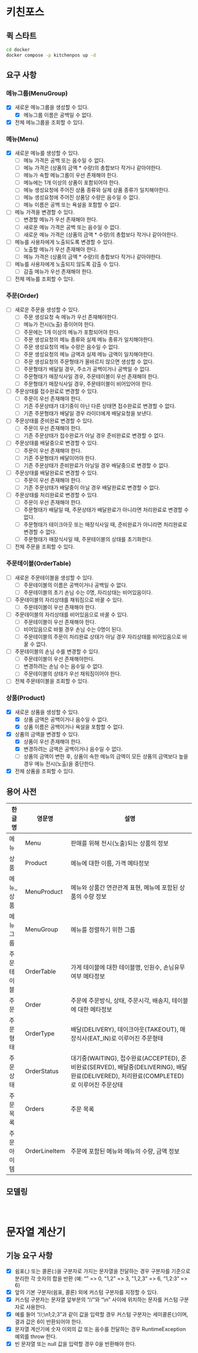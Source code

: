 # 키친포스

## 퀵 스타트

```sh
cd docker
docker compose -p kitchenpos up -d
```

## 요구 사항

### 메뉴그룹(MenuGroup)
- [x] 새로운 메뉴그룹을 생성할 수 있다.
  - [x] 메뉴그룹 이름은 공백일 수 없다.
- [x] 전체 메뉴그룹을 조회할 수 있다.

### 메뉴(Menu)
- [x] 새로운 메뉴를 생성할 수 있다.
  - [ ] 메뉴 가격은 공백 또는 음수일 수 없다.
  - [ ] 메뉴 가격은 (상품의 금액 * 수량)의 총합보다 작거나 같아야한다.
  - [ ] 메뉴가 속할 메뉴그룹이 우선 존재해야 한다.
  - [ ] 메뉴에는 1개 이상의 상품이 포함되어야 한다.
  - [ ] 메뉴 생성요청에 주어진 상품 종류와 실제 상품 종류가 일치해야한다.
  - [ ] 메뉴 생성요청에 주어진 상품당 수량은 음수일 수 없다.
  - [ ] 메뉴 이름은 공백 또는 욕설을 포함할 수 없다.
- [ ] 메뉴 가격을 변경할 수 있다.
  - [ ] 변경할 메뉴가 우선 존재해야 한다.
  - [ ] 새로운 메뉴 가격은 공백 또는 음수일 수 없다.
  - [ ] 새로운 메뉴 가격은 (상품의 금액 * 수량)의 총합보다 작거나 같아야한다.
- [ ] 메뉴를 사용자에게 노출되도록 변경할 수 있다.
  - [ ] 노출할 메뉴가 우선 존재해야 한다.
  - [ ] 메뉴 가격은 (상품의 금액 * 수량)의 총합보다 작거나 같아야한다.
- [ ] 메뉴를 사용자에게 노출되지 않도록 감출 수 있다.
  - [ ] 감출 메뉴가 우선 존재해야 한다.
- [ ] 전체 메뉴를 조회할 수 있다.

### 주문(Order)
- [ ] 새로운 주문을 생성할 수 있다.
  - [ ] 주문 생성요청 속 메뉴가 우선 존재해야한다.
  - [ ] 메뉴가 전시(노출) 중이어야 한다.
  - [ ] 주문에는 1개 이상의 메뉴가 포함되어야 한다.
  - [ ] 주문 생성요청의 메뉴 종류와 실제 메뉴 종류가 일치해야한다.
  - [ ] 주문 생성요청의 메뉴 수량은 음수일 수 없다.
  - [ ] 주문 생성요청의 메뉴 금액과 실제 메뉴 금액이 일치해야한다.
  - [ ] 주문 생성요청의 주문형태가 올바르지 않으면 생성할 수 없다.
  - [ ] 주문형태가 배달일 경우, 주소가 공백이거나 공백일 수 없다.
  - [ ] 주문형태가 매장식사일 경우, 주문테이블이 우선 존재해야 한다.
  - [ ] 주문형태가 매장식사일 경우, 주문테이블이 비어있어야 한다.
- [ ] 주문상태를 접수완료로 변경할 수 있다.
  - [ ] 주문이 우선 존재해야 한다.
  - [ ] 기존 주문상태가 대기중이 아닌 다른 상태면 접수완료로 변경할 수 없다.
  - [ ] 기존 주문형태가 배달일 경우 라이더에게 배달요청을 보낸다.
- [ ] 주문상태를 준비완료 변경할 수 있다.
  - [ ] 주문이 우선 존재해야 한다.
  - [ ] 기존 주문상태가 접수완료가 아닐 경우 준비완료로 변경할 수 없다.
- [ ] 주문상태를 배달중으로 변경할 수 있다.
  - [ ] 주문이 우선 존재해야 한다.
  - [ ] 기존 주문형태가 배달이어야 한다.
  - [ ] 기존 주문상태가 준비완료가 아닐일 경우 배달중으로 변경할 수 없다.
- [ ] 주문상태를 배달완료로 변경할 수 있다.
  - [ ] 주문이 우선 존재해야 한다.
  - [ ] 기존 주문상태가 배달중이 아닐 경우 배달완료로 변경할 수 없다.
- [ ] 주문상태를 처리완료로 변경할 수 있다.
  - [ ] 주문이 우선 존재해야 한다.
  - [ ] 주문형태가 배달일 때, 주문상태가 배달완료가 아니라면 처리완료로 변경할 수 없다.
  - [ ] 주문형태가 테이크아웃 또는 매장식사일 때, 준비완료가 아니라면 처리완료로 변경할 수 없다.
  - [ ] 주문형태가 매장식사일 때, 주문테이블의 상태를 초기화한다.
- [ ] 전체 주문을 조회할 수 있다.

### 주문테이블(OrderTable)
- [ ] 새로운 주문테이블을 생성할 수 있다.
  - [ ] 주문테이블의 이름은 공백이거나 공백일 수 없다.
  - [ ] 주문테이블의 초기 손님 수는 0명, 자리상태는 비어있음이다.
- [ ] 주문테이블의 자리상태를 채워짐으로 바꿀 수 있다.
  - [ ] 주문테이블이 우선 존재해야 한다.
- [ ] 주문테이블의 자리상태를 비어있음으로 바꿀 수 있다.
  - [ ] 주문테이블이 우선 존재해야 한다.
  - [ ] 비어있음으로 바뀔 경우 손님 수는 0명이 된다.
  - [ ] 주문테이블의 주문이 처리완료 상태가 아닐 경우 자리상태를 비어있음으로 바꿀 수 없다.
- [ ] 주문테이블의 손님 수를 변경할 수 있다.
  - [ ] 주문테이블이 우선 존재해야한다.
  - [ ] 변경하려는 손님 수는 음수일 수 없다.
  - [ ] 주문테이블의 상태가 우선 채워짐이어야 한다.
- [ ] 전체 주문테이블을 조회할 수 있다.

### 상품(Product)
- [x] 새로운 상품을 생성할 수 있다.
  - [x] 상품 금액은 공백이거나 음수일 수 없다.
  - [x] 상품 이름은 공백이거나 욕설을 포함할 수 없다.
- [x] 상품의 금액을 변경할 수 있다.
  - [x] 상품이 우선 존재해야 한다.
  - [x] 변경하려는 금액은 공백이거나 음수일 수 없다.
  - [ ] 상품의 금액이 변한 후, 상품이 속한 메뉴의 금액이 모든 상품의 금액보다 높을 경우 메뉴 전시(노출)을 중단한다.
- [x] 전체 상품을 조회할 수 있다.

## 용어 사전

| 한글명   | 영문명           | 설명                                                                                                       |
|-------|---------------|----------------------------------------------------------------------------------------------------------|
| 메뉴    | Menu          | 판매를 위해 전시(노출)되는 상품의 정보                                                                                   |
| 상품    | Product       | 메뉴에 대한 이름, 가격 메타정보                                                                                       |
| 메뉴_상품 | MenuProduct   | 메뉴와 상품간 연관관계 표현, 메뉴에 포함된 상품의 수량 정보                                                                       |
| 메뉴그룹  | MenuGroup     | 메뉴를 정렬하기 위한 그룹                                                                                           |
| 주문테이블 | OrderTable    | 가게 테이블에 대한 테이블명, 인원수, 손님유무 여부 메타정보                                                                       |
| 주문    | Order         | 주문에 주문방식, 상태, 주문시각, 배송지, 테이블에 대한 메타정보                                                                    |
| 주문형태  | OrderType     | 배달(DELIVERY), 테이크아웃(TAKEOUT), 매장식사(EAT_IN)로 이루어진 주문형태                                                    |
| 주문상태  | OrderStatus   | 대기중(WAITING), 접수완료(ACCEPTED), 준비완료(SERVED), 배달중(DELIVERING), 배달완료(DELIVERED), 처리완료(COMPLETED)로 이루어진 주문상태 |
| 주문목록  | Orders        | 주문 목록                                                                                                    |
| 주문아이템 | OrderLineItem | 주문에 포함된 메뉴와 메뉴의 수량, 금액 정보                                                                                |


## 모델링


<br>

# 문자열 계산기
## 기능 요구 사항
- [x] 쉼표(,) 또는 콜론(:)을 구분자로 가지는 문자열을 전달하는 경우 구분자를 기준으로 분리한 각 숫자의 합을 반환 (예: “” => 0, "1,2" => 3, "1,2,3" => 6, “1,2:3” => 6)
- [x] 앞의 기본 구분자(쉼표, 콜론) 외에 커스텀 구분자를 지정할 수 있다.
- [x] 커스텀 구분자는 문자열 앞부분의 “//”와 “\n” 사이에 위치하는 문자를 커스텀 구분자로 사용한다.
- [x] 예를 들어 “//;\n1;2;3”과 같이 값을 입력할 경우 커스텀 구분자는 세미콜론(;)이며, 결과 값은 6이 반환되어야 한다.
- [x] 문자열 계산기에 숫자 이외의 값 또는 음수를 전달하는 경우 RuntimeException 예외를 throw 한다.
- [x] 빈 문자열 또는 null 값을 입력할 경우 0을 반환해야 한다.
